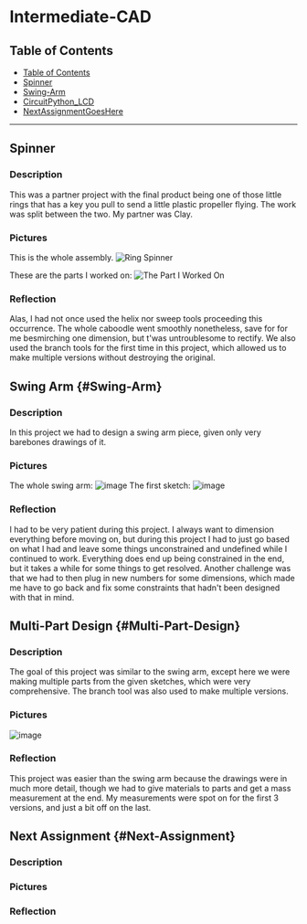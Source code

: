 # Intermediate-CAD

## Table of Contents
* [Table of Contents](#TableOfContents)
* [Spinner](#Spinner)
* [Swing-Arm](#Swing-Arm)
* [CircuitPython_LCD](#CircuitPython_LCD)
* [NextAssignmentGoesHere](#Next-Assignment)
---


## Spinner

### Description
This was a partner project with the final product being one of those little rings that has a key you pull to send a little plastic propeller flying. The work was split between the two. My partner was Clay.

### Pictures

This is the whole assembly.
![Ring Spinner](https://user-images.githubusercontent.com/113116247/197209039-74b4a621-eb9a-45b0-90a5-21fbc54b4e9d.png)

These are the parts I worked on:
![The Part I Worked On](https://user-images.githubusercontent.com/113116247/197211639-bdfe1bdf-bd22-439e-9c6e-295e86cff82f.png)

### Reflection
Alas, I had not once used the helix nor sweep tools proceeding this occurrence. The whole caboodle went smoothly nonetheless, save for for me besmirching one dimension, but t'was untroublesome to rectify. We also used the branch tools for the first time in this project, which allowed us to make multiple versions without destroying the original.


## Swing Arm {#Swing-Arm}

### Description
In this project we had to design a swing arm piece, given only very barebones drawings of it. 

### Pictures
The whole swing arm:
![image](https://user-images.githubusercontent.com/113116247/197532055-0a09a21f-c535-4e88-87e2-01cc53780b21.png)
The first sketch:
![image](https://user-images.githubusercontent.com/113116247/197532339-804973e7-c78c-43be-919f-b28c1575b315.png)


### Reflection
I had to be very patient during this project. I always want to dimension everything before moving on, but during this project I had to just go based on what I had and leave some things unconstrained and undefined while I continued to work. Everything does end up being constrained in the end, but it takes a while for some things to get resolved. Another challenge was that we had to then plug in new numbers for some dimensions, which made me have to go back and fix some constraints that hadn't been designed with that in mind.


## Multi-Part Design {#Multi-Part-Design}

### Description
The goal of this project was similar to the swing arm, except here we were making multiple parts from the given sketches, which were very comprehensive. The branch tool was also used to make multiple versions.

### Pictures

![image](https://user-images.githubusercontent.com/113116247/197535231-6c2805e9-2bb2-428a-b615-8a8835a4eefb.png)

### Reflection
This project was easier than the swing arm because the drawings were in much more detail, though we had to give materials to parts and get a mass measurement at the end. My measurements were spot on for the first 3 versions, and just a bit off on the last. 


## Next Assignment {#Next-Assignment}

### Description


### Pictures


### Reflection

